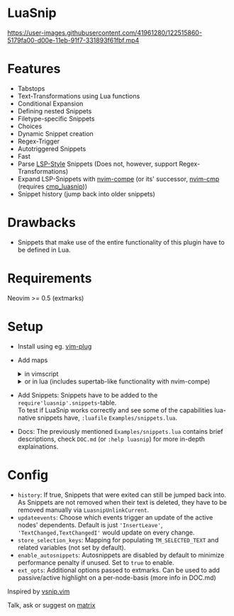 # LuaSnip
https://user-images.githubusercontent.com/41961280/122515860-5179fa00-d00e-11eb-91f7-331893f61fbf.mp4

# Features
- Tabstops
- Text-Transformations using Lua functions
- Conditional Expansion
- Defining nested Snippets
- Filetype-specific Snippets
- Choices
- Dynamic Snippet creation
- Regex-Trigger
- Autotriggered Snippets
- Fast
- Parse [LSP-Style](https://microsoft.github.io/language-server-protocol/specification#snippet_syntax) Snippets (Does not, however, support Regex-Transformations)
- Expand LSP-Snippets with [nvim-compe](https://github.com/hrsh7th/nvim-compe) (or its' successor, [nvim-cmp](https://github.com/hrsh7th/nvim-cmp) (requires [cmp_luasnip](https://github.com/saadparwaiz1/cmp_luasnip)))
- Snippet history (jump back into older snippets)

# Drawbacks
- Snippets that make use of the entire functionality of this plugin have to be defined in Lua.

# Requirements
Neovim >= 0.5 (extmarks)

# Setup
- Install using eg. [vim-plug](https://github.com/junegunn/vim-plug)
- Add maps
  <details>
   <summary>in vimscript</summary>
  
    ```vim
    imap <silent><expr> <Tab> luasnip#expand_or_jumpable() ? '<Plug>luasnip-expand-or-jump' : '<Tab>' 
    inoremap <silent> <S-Tab> <cmd>lua require'luasnip'.jump(-1)<Cr>

    snoremap <silent> <Tab> <cmd>lua require('luasnip').jump(1)<Cr>
    snoremap <silent> <S-Tab> <cmd>lua require('luasnip').jump(-1)<Cr>

    imap <silent><expr> <C-E> luasnip#choice_active() ? '<Plug>luasnip-next-choice' : '<C-E>'
    smap <silent><expr> <C-E> luasnip#choice_active() ? '<Plug>luasnip-next-choice' : '<C-E>'
    ```
  </details>
   <details>
   <summary>or in lua (includes supertab-like functionality with nvim-compe)</summary>
 
    ```lua
    local function prequire(...)
    local status, lib = pcall(require, ...)
    if (status) then return lib end
        return nil
    end

    local luasnip = prequire('luasnip')

    local t = function(str)
        return vim.api.nvim_replace_termcodes(str, true, true, true)
    end

    local check_back_space = function()
        local col = vim.fn.col('.') - 1
        if col == 0 or vim.fn.getline('.'):sub(col, col):match('%s') then
            return true
        else
            return false
        end
    end

    _G.tab_complete = function()
        if vim.fn.pumvisible() == 1 then
            return t "<C-n>"
        elseif luasnip and luasnip.expand_or_jumpable() then
            return t "<Plug>luasnip-expand-or-jump"
        elseif check_back_space() then
            return t "<Tab>"
        else
            return vim.fn['compe#complete']()
        end
    end
    _G.s_tab_complete = function()
        if vim.fn.pumvisible() == 1 then
            return t "<C-p>"
        elseif luasnip and luasnip.jumpable(-1) then
            return t "<Plug>luasnip-jump-prev"
        else
            return t "<S-Tab>"
        end
    end

    vim.api.nvim_set_keymap("i", "<Tab>", "v:lua.tab_complete()", {expr = true})
    vim.api.nvim_set_keymap("s", "<Tab>", "v:lua.tab_complete()", {expr = true})
    vim.api.nvim_set_keymap("i", "<S-Tab>", "v:lua.s_tab_complete()", {expr = true})
    vim.api.nvim_set_keymap("s", "<S-Tab>", "v:lua.s_tab_complete()", {expr = true})
    vim.api.nvim_set_keymap("i", "<C-E>", "<Plug>luasnip-next-choice", {})
    vim.api.nvim_set_keymap("s", "<C-E>", "<Plug>luasnip-next-choice", {})
    ```
  </details>
- Add Snippets: Snippets have to be added to the `require'luasnip'.snippets`-table.  
  To test if LuaSnip works correctly and see some of the capabilities lua-native snippets have, `:luafile` `Examples/snippets.lua`. 
- Docs: The previously mentioned `Examples/snippets.lua` contains brief descriptions, check `DOC.md` (or `:help luasnip`) for more in-depth explainations.

# Config
- `history`: If true, Snippets that were exited can still be jumped back into. As Snippets are not removed when their text is deleted, they have to be removed manually via `LuasnipUnlinkCurrent`.
- `updateevents`: Choose which events trigger an update of the active nodes' dependents. Default is just `'InsertLeave'`, `'TextChanged,TextChangedI'` would update on every change.
- `store_selection_keys`: Mapping for populating `TM_SELECTED_TEXT` and related variables (not set by default).
- `enable_autosnippets`: Autosnippets are disabled by default to minimize performance penalty if unused. Set to `true` to enable.
- `ext_opts`: Additional options passed to extmarks. Can be used to add passive/active highlight on a per-node-basis (more info in DOC.md)

Inspired by [vsnip.vim](https://github.com/hrsh7th/vim-vsnip/)

Talk, ask or suggest on [matrix](https://matrix.to/#/%23luasnip:matrix.org)
